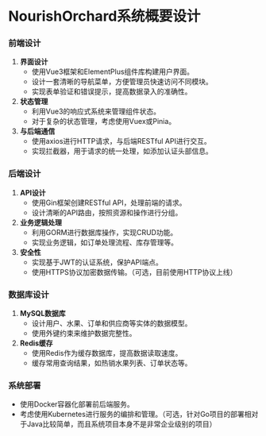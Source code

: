 # NourishOrchard系统概要设计

### 前端设计

1. **界面设计**
   - 使用Vue3框架和ElementPlus组件库构建用户界面。
   - 设计一套清晰的导航菜单，方便管理员快速访问不同模块。
   - 实现表单验证和错误提示，提高数据录入的准确性。
2. **状态管理**
   - 利用Vue3的响应式系统来管理组件状态。
   - 对于复杂的状态管理，考虑使用Vuex或Pinia。
3. **与后端通信**
   - 使用axios进行HTTP请求，与后端RESTful API进行交互。
   - 实现拦截器，用于请求的统一处理，如添加认证头部信息。

### 后端设计

1. **API设计**
   - 使用Gin框架创建RESTful API，处理前端的请求。
   - 设计清晰的API路由，按照资源和操作进行分组。
2. **业务逻辑处理**
   - 利用GORM进行数据库操作，实现CRUD功能。
   - 实现业务逻辑，如订单处理流程、库存管理等。
3. **安全性**
   - 实现基于JWT的认证系统，保护API端点。
   - 使用HTTPS协议加密数据传输。（可选，目前使用HTTP协议上线）

### 数据库设计

1. **MySQL数据库**
   - 设计用户、水果、订单和供应商等实体的数据模型。
   - 使用外键约束来维护数据完整性。
2. **Redis缓存**
   - 使用Redis作为缓存数据库，提高数据读取速度。
   - 缓存常用查询结果，如热销水果列表、订单状态等。

### 系统部署

- 使用Docker容器化部署前后端服务。
- 考虑使用Kubernetes进行服务的编排和管理。（可选，针对Go项目的部署相对于Java比较简单，而且系统项目本身不是非常企业级别的项目）